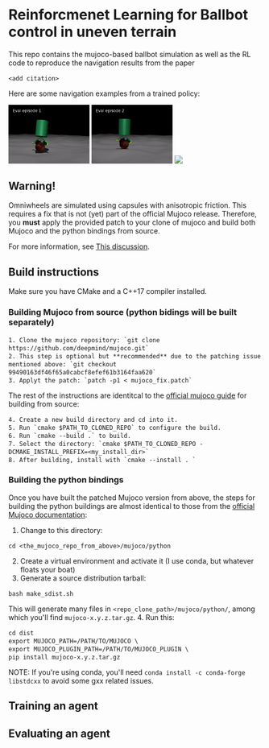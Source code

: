 # Reinforcmenet Learning for Ballbot control in uneven terrain

This repo contains the mujoco-based ballbot simulation as well as the RL code to reproduce the navigation results from the paper

```
<add citation>
```

Here are some navigation examples from a trained policy:


<p float="left">
  <img src="/images/episode_1.gif" width="32.0%" />
  <img src="/images/episode_2.gif" width="32.0%" />
  <img src="/images/episode_3.gif" width="32.0%" />
</p>


## Warning!

Omniwheels are simulated using capsules with anisotropic friction. This requires a fix that is not (yet) part of the official Mujoco release. Therefore, you **must** apply the provided patch
to your clone of mujoco and build both Mujoco and the python bindings from source.

For more information, see [This discussion](https://github.com/google-deepmind/mujoco/discussions/2517).

## Build instructions

Make sure you have CMake and a C++17 compiler installed.

### Building Mujoco from source (python bidings will be built separately)

    1. Clone the mujoco repository: `git clone https://github.com/deepmind/mujoco.git`
    2. This step is optional but **recommended** due to the patching issue mentioned above: `git checkout 99490163df46f65a0cabcf8efef61b3164faa620`
    3. Applyt the patch: `patch -p1 < mujoco_fix.patch`

The rest of the instructions are identitcal to the [official mujoco guide](https://mujoco.readthedocs.io/en/latest/programming/#building-mujoco-from-source) for building from source:
    
    4. Create a new build directory and cd into it.
    5. Run `cmake $PATH_TO_CLONED_REPO` to configure the build.
    6. Run `cmake --build .` to build.
    7. Select the directory: `cmake $PATH_TO_CLONED_REPO -DCMAKE_INSTALL_PREFIX=<my_install_dir>`
    8. After building, install with `cmake --install . `

### Building the python bindings 

Once you have built the patched Mujoco version from above, the steps for building the python buildings are almost identical to those from the [official Mujoco documentation](https://mujoco.readthedocs.io/en/stable/python.html#python-bindings):

1. Change to this directory:

```
cd <the_mujoco_repo_from_above>/mujoco/python
```

2. Create a virtual environment and activate it (I use conda, but whatever floats your boat)
3. Generate a source distribution tarball:

```
bash make_sdist.sh
```
This will generate many files in `<repo_clone_path>/mujoco/python/`, among which you'll find `mujoco-x.y.z.tar.gz`.
4. Run this:

```
cd dist
export MUJOCO_PATH=/PATH/TO/MUJOCO \
export MUJOCO_PLUGIN_PATH=/PATH/TO/MUJOCO_PLUGIN \
pip install mujoco-x.y.z.tar.gz
```

NOTE: If you're using conda, you'll need `conda install -c conda-forge libstdcxx` to avoid some gxx related issues.

## Training an agent

## Evaluating an agent



